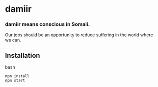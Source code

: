 # damiir

### damiir means conscious in Somali.

Our jobs should be an opportunity to reduce suffering in the world where we can.

## Installation

bash

```
npm install
npm start
```
